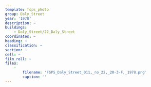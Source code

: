 ```yaml
---
template: fsps_photo
group: Daly_Street
year: '1978'
description: ~
buildings:
    - Daly_Street/22_Daly_Street
coordinates: ~
heading: ~
classification: ~
section: ~
cell: ~
film_roll: ~
files:
    -
        filename: 'FSPS_Daly_Street_011,_no_22,_20-3-F,_1978.png'
        caption: ''
---
```

